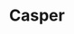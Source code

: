 ---
title: "Casper"
url: /ciudad-autonoma-de-buenos-aires/casper-jose-antonio-cabrera/
shop: mascotas
---